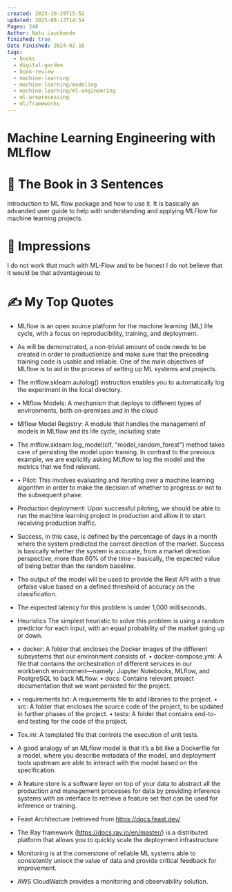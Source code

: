 ```yaml
---
created: 2023-10-29T15:52
updated: 2025-08-13T14:54
Pages: 248
Author: Natu Lauchande
finished: true
Date Finished: 2024-02-16
tags:
  - books
  - digital-garden
  - book-review
  - machine-learning
  - machine-learning/modeling
  - machine-learning/ml-engineering
  - ml-preprocessing
  - ml/frameworks
---
```

#  Machine Learning Engineering with MLflow


# 🚀 The Book in 3 Sentences
Introduction to ML flow package and how to use it. It is basically an advanded user guide to help with understanding and applying MLFlow for machine learning projects.

# 🎨 Impressions

I do not work that much with ML-Flow and to be honest I do not believe that it would be that advantageous to 

# ✍️ My Top  Quotes
- MLflow is an open source platform for the machine learning (ML) life cycle, with a focus on reproducibility, training, and deployment.
 
- As will be demonstrated, a non-trivial amount of code needs to be created in order to productionize and make sure that the preceding training code is usable and reliable. One of the main objectives of MLflow is to aid in the process of setting up ML systems and projects.
 
- The mlflow.sklearn.autolog() instruction enables you to automatically log the experiment in the local directory.
 
- • Mlflow Models: A mechanism that deploys to different types of environments, both on-premises and in the cloud
 
- Mlflow Model Registry: A module that handles the management of models in MLflow and its life cycle, including state
 
- The mlflow.sklearn.log_model(clf, "model_random_forest") method takes care of persisting the model upon training. In contrast to the previous example, we are explicitly asking MLflow to log the model and the metrics that we find relevant.
 
- • Pilot: This involves evaluating and iterating over a machine learning algorithm in order to make the decision of whether to progress or not to the subsequent phase.
 
- Production deployment: Upon successful piloting, we should be able to run the machine learning project in production and allow it to start receiving production traffic.
 
- Success, in this case, is defined by the percentage of days in a month where the system predicted the correct direction of the market. Success is basically whether the system is accurate, from a market direction perspective, more than 60% of the time – basically, the expected value of being better than the random baseline.
 
- The output of the model will be used to provide the Rest API with a true orfalse value based on a defined threshold of accuracy on the classification.
 
- The expected latency for this problem is under 1,000 milliseconds.
 
- Heuristics The simplest heuristic to solve this problem is using a random predictor for each input, with an equal probability of the market going up or down.

- • docker: A folder that encloses the Docker images of the different subsystems that our environment consists of.  • docker-compose.yml: A file that contains the orchestration of different services in our workbench environment—namely: Jupyter Notebooks, MLflow, and PostgreSQL to back MLflow. • docs: Contains relevant project documentation that we want persisted for the project.
 
- • requirements.txt: A requirements file to add libraries to the project. • src: A folder that encloses the source code of the project, to be updated in further phases of the project.  • tests: A folder that contains end-to-end testing for the code of the project.
 
- Tox.ini: A templated file that controls the execution of unit tests.
 
- A good analogy of an MLflow model is that it’s a bit like a Dockerfile for a model, where you describe metadata of the model, and deployment tools upstream are able to interact with the model based on the specification.
 
- A feature store is a software layer on top of your data to abstract all the production and management processes for data by providing inference systems with an interface to retrieve a feature set that can be used for inference or training.
 
- Feast Architecture (retrieved from https://docs.feast.dev/
 
- The Ray framework (https://docs.ray.io/en/master/) is a distributed platform that allows you to quickly scale the deployment infrastructure
 
- Monitoring is at the cornerstone of reliable ML systems able to consistently unlock the value of data and provide critical feedback for improvement.
 
- AWS CloudWatch provides a monitoring and observability solution.
 

